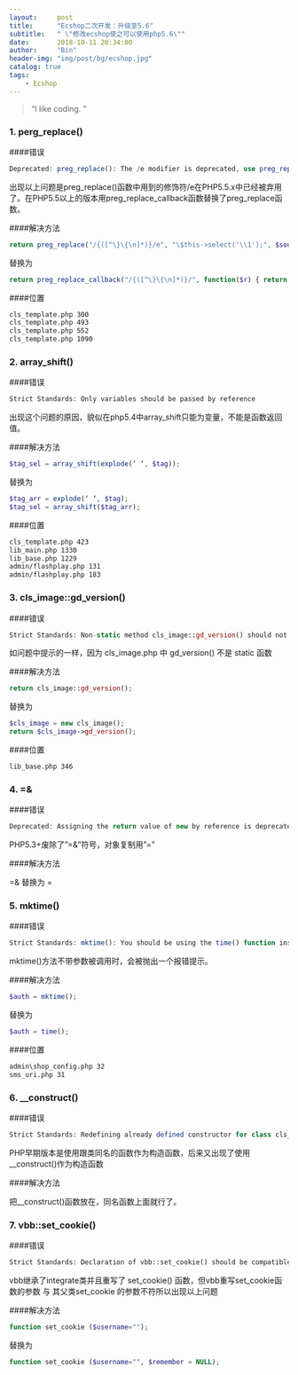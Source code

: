 ```yaml
---
layout:     post
title:      "Ecshop二次开发：升级至5.6"
subtitle:   " \"修改ecshop使之可以使用php5.6\""
date:       2018-10-11 20:34:00
author:     "Bin"
header-img: "img/post/bg/ecshop.jpg"
catalog: true
tags:
    - Ecshop
---
```


> “I like coding. ”


### 1. perg_replace()

####错误
```php
Deprecated: preg_replace(): The /e modifier is deprecated, use preg_replace_callback instead in cls_template.php
```
出现以上问题是preg_replace()函数中用到的修饰符/e在PHP5.5.x中已经被弃用了。在PHP5.5以上的版本用preg_replace_callback函数替换了preg_replace函数。

####解决方法

```php
return preg_replace("/{([^\}\{\n]*)}/e", "\$this->select('\\1');", $source); 
```
替换为
```php
return preg_replace_callback("/{([^\}\{\n]*)}/", function($r) { return $this->select($r[1]); }, $source);
```

####位置
```bash
cls_template.php 300
cls_template.php 493
cls_template.php 552
cls_template.php 1090
```

### 2. array_shift()

####错误
```php
Strict Standards: Only variables should be passed by reference 
```
出现这个问题的原因，貌似在php5.4中array_shift只能为变量，不能是函数返回值。

####解决方法

```php
$tag_sel = array_shift(explode(‘ ‘, $tag));
```
替换为
```php
$tag_arr = explode(‘ ‘, $tag);
$tag_sel = array_shift($tag_arr);
```

####位置
```bash
cls_template.php 423
lib_main.php 1330
lib_base.php 1229
admin/flashplay.php 131
admin/flashplay.php 183
```

### 3. cls_image::gd_version()

####错误
```php
Strict Standards: Non-static method cls_image::gd_version() should not be called statically  
```
如问题中提示的一样，因为 cls_image.php 中 gd_version() 不是 static 函数

####解决方法

```php
return cls_image::gd_version();
```
替换为
```php
$cls_image = new cls_image();
return $cls_image->gd_version();
```
####位置
```bash
lib_base.php 346
```

### 4. =&

####错误
```php
Deprecated: Assigning the return value of new by reference is deprecated 
```
PHP5.3+废除了”=&”符号，对象复制用”=”

####解决方法

=& 替换为 =


### 5. mktime()

####错误
```php
Strict Standards: mktime(): You should be using the time() function instead
```
mktime()方法不带参数被调用时，会被抛出一个报错提示。

####解决方法

```php
$auth = mktime();
```
替换为
```php
$auth = time();
```

####位置
```bash
admin\shop_config.php 32
sms_uri.php 31
```

### 6. __construct()

####错误

```php
Strict Standards: Redefining already defined constructor for class cls_sql_dump
```
PHP早期版本是使用跟类同名的函数作为构造函数，后来又出现了使用 __construct()作为构造函数

####解决方法

把__construct()函数放在，同名函数上面就行了。


### 7. vbb::set_cookie()

####错误
```php
Strict Standards: Declaration of vbb::set_cookie() should be compatible with integrate::set_cookie($username = '', $remember = NULL)
```
vbb继承了integrate类并且重写了 set_cookie() 函数，但vbb重写set_cookie函数的参数 与 其父类set_cookie 的参数不符所以出现以上问题

####解决方法

```php
function set_cookie ($username="");
```
替换为
```php
function set_cookie ($username="", $remember = NULL);
```
